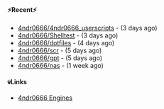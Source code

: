#### ⚡Recent⚡

- [4ndr0666/4ndr0666_userscripts](https://github.com/4ndr0666/4ndr0666_userscripts) - (3 days ago)
- [4ndr0666/Shelltest](https://github.com/4ndr0666/Shelltest) - (3 days ago)
- [4ndr0666/dotfiles](https://github.com/4ndr0666/dotfiles) - (4 days ago)
- [4ndr0666/scr](https://github.com/4ndr0666/scr) - (5 days ago)
- [4ndr0666/gpt](https://github.com/4ndr0666/gpt) - (5 days ago)
- [4ndr0666/nas](https://github.com/4ndr0666/nas) - (1 week ago)

#### 💀Links

- [4ndr0666 Engines](https://github.com/hoothin/SearchJumper/discussions/73)


